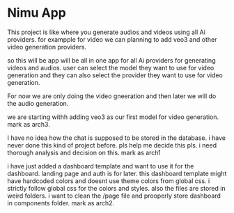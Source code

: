 # Nimu App

This project is like where you generate audios and videos using all Ai providers. for exampple for video we can planning to add veo3 and other video generation providers.

so this will be app will be all in one app for all Ai providers for generating videos and audios.
user can select the model they want to use for video generation and they can also select the provider they want to use for video generation.

For now we are only doing the video gneeration and then later we will do the audio generation.

we are starting withh adding veo3 as our first model for video generation. mark as arch3.

I have no idea how the chat is supposed to be stored in the database. i have never done this kind of project before. pls help me decide this pls. i need thorough analysis and decision on this. mark as arch1

i have just added a dashboard template and want to use it for the dashboard. landing page and auth is for later. this dashboard template might have hardcoded colors and doesnt use theme colors from global css. i strictly follow global css for the colors and styles. also the files are stored in weird folders. i want to clean the /page file and prooperly store dashboard in components folder. mark as arch2.
